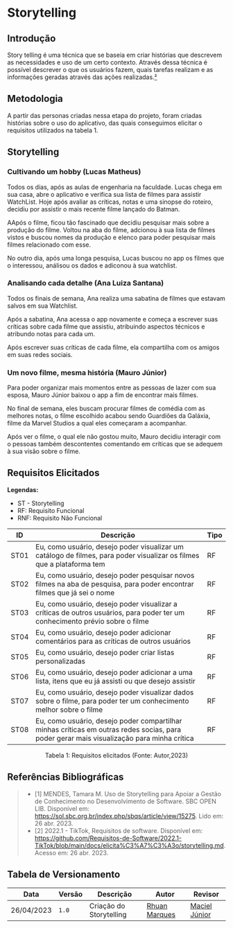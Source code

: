 # Storytelling

## Introdução

Story telling é uma técnica que se baseia em criar histórias que descrevem as necessidades e uso de um certo contexto. Através dessa técnica é possível descrever o que os usuários fazem, quais tarefas realizam e as informações geradas através das ações realizadas.[²](#ancora2)

## Metodologia

A partir das personas criadas nessa etapa do projeto, foram criadas histórias sobre o uso do aplicativo, das quais conseguimos elicitar o requisitos utilizados na tabela 1.

## Storytelling

### Cultivando um hobby (Lucas Matheus)

Todos os dias, após as aulas de engenharia na faculdade. Lucas chega em sua casa, abre o aplicativo e verifica sua lista de filmes para assistir WatchList. Hoje após avaliar as críticas, notas e uma sinopse do roteiro, decidiu por assistir o mais recente filme lançado do Batman.

AApós o filme, ficou tão fascinado que decidiu pesquisar mais sobre a produção do filme. Voltou na aba do filme, adcionou à sua lista de filmes vistos e buscou nomes da produção e elenco para poder pesquisar mais filmes relacionado com esse.

No outro dia, após uma longa pesquisa, Lucas buscou no app os filmes que o interessou, análisou os dados e adiconou à sua watchlist.

### Analisando cada detalhe (Ana Luiza Santana)

Todos os finais de semana, Ana realiza uma sabatina de filmes que estavam salvos em sua Watchlist.

Após a sabatina, Ana acessa o app novamente e começa a escrever suas críticas sobre cada filme que assistiu, atribuindo aspectos técnicos e atribundo notas para cada um. 

Após escrever suas críticas de cada filme, ela compartilha com os amigos em suas redes sociais.

### Um novo filme, mesma história (Mauro Júnior)

Para poder organizar mais momentos entre as pessoas de lazer com sua esposa, Mauro Júnior baixou o app a fim de encontrar mais filmes.

No final de semana, eles buscam procurar filmes de comédia com as melhores notas, o filme escolhido acabou sendo Guardiões da Galáxia, filme da Marvel Studios a qual eles começaram a acompanhar.

Após ver o filme, o qual ele não gostou muito, Mauro decidiu interagir com o pessoas também descontentes comentando em críticas que se adequem à sua visão sobre o filme.

## Requisitos Elicitados

**Legendas:**

* ST - Storytelling
* RF: Requisito Funcional
* RNF: Requisito Não Funcional

| ID | Descrição | Tipo |
| -- | --------- | ---- |
| ST01 | Eu, como usuário, desejo poder visualizar um catálogo de filmes, para poder visualizar os filmes que a plataforma tem | RF |
| ST02 | Eu, como usuário, desejo poder pesquisar novos filmes na aba de pesquisa, para poder encontrar filmes que já sei o nome | RF |
| ST03 | Eu, como usuário, desejo poder visualizar a críticas de outros usuários, para poder ter um conhecimento prévio sobre o filme | RF |
| ST04 | Eu, como usuário, desejo poder adicionar comentários para as críticas de outros usuários | RF |
| ST05 | Eu, como usuário, desejo poder criar listas personalizadas | RF |
| ST06 | Eu, como usuário, desejo poder adicionar  a uma lista, itens que eu já assisti ou que desejo assistir | RF |
| ST07 | Eu, como usuário, desejo poder visualizar dados sobre o filme, para poder ter um conhecimento melhor sobre o filme | RF |
| ST08 | Eu, como usuário, desejo poder compartilhar minhas críticas em outras redes socias, para poder gerar mais visualização para minha crítica | RF |

<div style="text-align: center">
<p>Tabela 1: Requisitos elicitados (Fonte: Autor,2023)</p>
</div>

## Referências Bibliográficas

> - <a id="ancora1"></a>[1] MENDES, Tamara M. Uso de Storytelling para Apoiar a Gestão de Conhecimento no Desenvolvimento de Software. SBC OPEN LIB. Disponível em: <https://sol.sbc.org.br/index.php/sbqs/article/view/15275>. Lido em: 26 abr. 2023.
> - <a id="ancora2"></a>[2] 2022.1 - TikTok, Requisitos de software. Disponível em: <https://github.com/Requisitos-de-Software/2022.1-TikTok/blob/main/docs/elicita%C3%A7%C3%A3o/storytelling.md>. Acesso em: 26 abr. 2023.

## Tabela de Versionamento

| Data | Versão | Descrição | Autor | Revisor |
| ---- | ------ | --------- | ----- | ------- |
| 26/04/2023 | `1.0`  | Criação do Storytelling | [Rhuan Marques](https://github.com/RhuanMr) | [Maciel Júnior](https://github.com/macieljuniormax) |